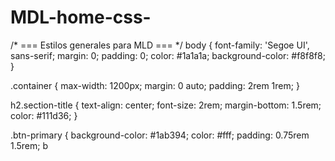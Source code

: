 # MDL-home-css-
/* === Estilos generales para MLD === */
body {
    font-family: 'Segoe UI', sans-serif;
    margin: 0;
    padding: 0;
    color: #1a1a1a;
    background-color: #f8f8f8;
}

.container {
    max-width: 1200px;
    margin: 0 auto;
    padding: 2rem 1rem;
}

h2.section-title {
    text-align: center;
    font-size: 2rem;
    margin-bottom: 1.5rem;
    color: #111d36;
}

.btn-primary {
    background-color: #1ab394;
    color: #fff;
    padding: 0.75rem 1.5rem;
    b
